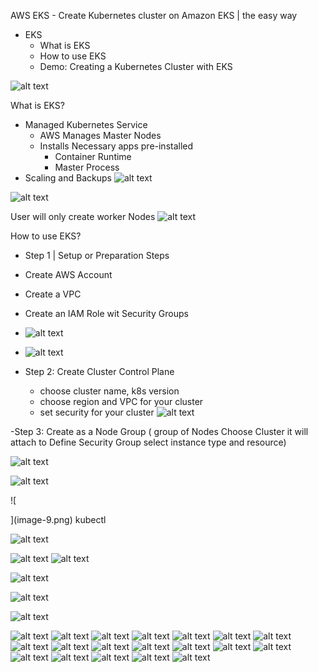 AWS EKS - Create Kubernetes cluster on Amazon EKS | the easy way
- EKS
    - What is EKS
    - How to use EKS
    - Demo: Creating a Kubernetes Cluster with EKS

![alt text](image.png)

What is EKS?

 - Managed Kubernetes Service
   - AWS Manages Master Nodes
   - Installs Necessary apps pre-installed
     - Container Runtime
     - Master Process
  - Scaling and Backups
![alt text](image-1.png)

![alt text](image-2.png)

User will only create worker Nodes
![alt text](image-3.png)

How to use EKS?
- Step 1 | Setup or Preparation Steps
 - Create AWS Account
 - Create a VPC
 - Create an IAM Role wit Security Groups
 - ![alt text](image-4.png)

 - ![alt text](image-5.png)

- Step 2: Create Cluster Control Plane
  - choose cluster name, k8s version
  - choose region and VPC for your cluster
  - set security for your cluster
![alt text](image-6.png)

-Step 3: Create as a Node Group ( group of Nodes
Choose Cluster it will attach to 
Define Security Group select instance type and resource)

![alt text](image-7.png)


![alt text](image-8.png)

![
   
](image-9.png)
 kubectl

 ![alt text](image-10.png)

 ![alt text](image-11.png)
 ![alt text](image-12.png)

 ![alt text](image-13.png)

 ![alt text](image-14.png)

 ![alt text](image-15.png)

 ![alt text](image-16.png)
 ![alt text](image-17.png)
 ![alt text](image-18.png)
 ![alt text](image-19.png)
 ![alt text](image-20.png)
 ![alt text](image-21.png)
 ![alt text](image-22.png)
 ![alt text](image-23.png)
 ![alt text](image-24.png)
 ![alt text](image-25.png)
 ![alt text](image-26.png)
 ![alt text](image-27.png)
 ![alt text](image-28.png)
 ![alt text](image-29.png)
 ![alt text](image-30.png)
 ![alt text](image-31.png)
 ![alt text](image-32.png)
 ![alt text](image-33.png)
 ![alt text](image-34.png)